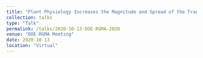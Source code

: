 ```yaml
---
title: "Plant Physiology Increases the Magnitude and Spread of the Transient Climate Response in CMIP6 Earth System Models"
collection: talks
type: "Talk"
permalink: /talks/2020-10-13-DOE-RGMA-2020
venue: "DOE RGMA Meeting"
date: 2020-10-13
location: "Virtual"
---
```

